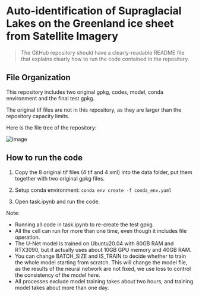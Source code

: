 # Auto-identification of Supraglacial Lakes on the Greenland ice sheet from Satellite Imagery

> The GitHub repository should have a clearly-readable README file that explains clearly how to run the code contained in the repository.

## File Organization

This repository includes two original gpkg, codes, model, conda environment and the final test gpkg.

The original tif files are not in this repository, as they are larger than the repository capacity limits. 

Here is the file tree of the repository:

![image](https://github.com/Chenwei616/SIGSPATIAL-Cup-2023-submission/assets/104111484/d87c14d8-5dc2-4ae7-9800-ca71c5236d78)

## How to run the code

1. Copy the 8 original tif files (4 tif and 4 xml) into the data folder, put them together with two original gpkg files.

2. Setup conda environment: `conda env create -f conda_env.yaml`

3. Open task.ipynb and run the code.
   
Note:

- Running all code in task.ipynb to re-create the test gpkg.
- All the cell can run for more than one time, even though it includes file operation.
- The U-Net model is trained on Ubuntu20.04 with 80GB RAM and RTX3090, but it actually uses about 10GB GPU memory and 40GB RAM.
- You can change BATCH_SIZE and IS_TRAIN to decide whether to train the whole model starting from scratch. This will change the model file, as the results of the neural network are not fixed, we use loss to control the consistency of the model here. 
- All processes exclude model training takes about two hours, and training model takes about more than one day.
    
